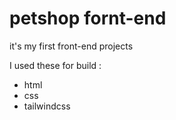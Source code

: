 <h1>petshop fornt-end</h1>
<p>it's my first front-end projects</p>
I used these for build :
<ul>
  <li>html</li>
  <li>css</li>
  <li>tailwindcss</li>
</ul>
